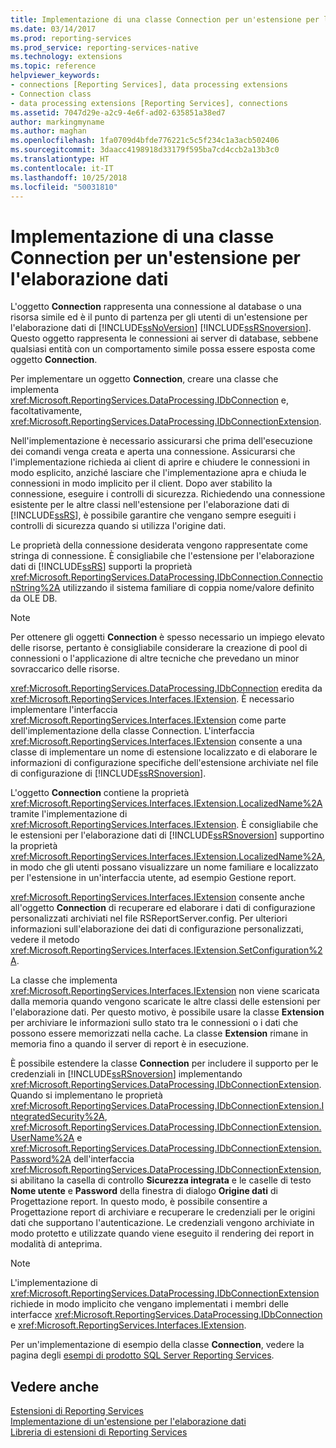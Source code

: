 ```yaml
---
title: Implementazione di una classe Connection per un'estensione per l'elaborazione dati | Microsoft Docs
ms.date: 03/14/2017
ms.prod: reporting-services
ms.prod_service: reporting-services-native
ms.technology: extensions
ms.topic: reference
helpviewer_keywords:
- connections [Reporting Services], data processing extensions
- Connection class
- data processing extensions [Reporting Services], connections
ms.assetid: 7047d29e-a2c9-4e6f-ad02-635851a38ed7
author: markingmyname
ms.author: maghan
ms.openlocfilehash: 1fa0709d4bfde776221c5c5f234c1a3acb502406
ms.sourcegitcommit: 3daacc4198918d33179f595ba7cd4ccb2a13b3c0
ms.translationtype: HT
ms.contentlocale: it-IT
ms.lasthandoff: 10/25/2018
ms.locfileid: "50031810"
---
```

# <a name="implementing-a-connection-class-for-a-data-processing-extension"></a>Implementazione di una classe Connection per un'estensione per l'elaborazione dati
  L'oggetto **Connection** rappresenta una connessione al database o una risorsa simile ed è il punto di partenza per gli utenti di un'estensione per l'elaborazione dati di [!INCLUDE[ssNoVersion](../../../includes/ssnoversion-md.md)] [!INCLUDE[ssRSnoversion](../../../includes/ssrsnoversion-md.md)]. Questo oggetto rappresenta le connessioni ai server di database, sebbene qualsiasi entità con un comportamento simile possa essere esposta come oggetto **Connection**.  
  
 Per implementare un oggetto **Connection**, creare una classe che implementa <xref:Microsoft.ReportingServices.DataProcessing.IDbConnection> e, facoltativamente, <xref:Microsoft.ReportingServices.DataProcessing.IDbConnectionExtension>.  
  
 Nell'implementazione è necessario assicurarsi che prima dell'esecuzione dei comandi venga creata e aperta una connessione. Assicurarsi che l'implementazione richieda ai client di aprire e chiudere le connessioni in modo esplicito, anziché lasciare che l'implementazione apra e chiuda le connessioni in modo implicito per il client. Dopo aver stabilito la connessione, eseguire i controlli di sicurezza. Richiedendo una connessione esistente per le altre classi nell'estensione per l'elaborazione dati di [!INCLUDE[ssRS](../../../includes/ssrs.md)], è possibile garantire che vengano sempre eseguiti i controlli di sicurezza quando si utilizza l'origine dati.  
  
 Le proprietà della connessione desiderata vengono rappresentate come stringa di connessione. È consigliabile che l'estensione per l'elaborazione dati di [!INCLUDE[ssRS](../../../includes/ssrs.md)] supporti la proprietà <xref:Microsoft.ReportingServices.DataProcessing.IDbConnection.ConnectionString%2A> utilizzando il sistema familiare di coppia nome/valore definito da OLE DB.  
  
> [!NOTE]  
>  Per ottenere gli oggetti **Connection** è spesso necessario un impiego elevato delle risorse, pertanto è consigliabile considerare la creazione di pool di connessioni o l'applicazione di altre tecniche che prevedano un minor sovraccarico delle risorse.  
  
 <xref:Microsoft.ReportingServices.DataProcessing.IDbConnection> eredita da <xref:Microsoft.ReportingServices.Interfaces.IExtension>. È necessario implementare l'interfaccia <xref:Microsoft.ReportingServices.Interfaces.IExtension> come parte dell'implementazione della classe Connection. L'interfaccia <xref:Microsoft.ReportingServices.Interfaces.IExtension> consente a una classe di implementare un nome di estensione localizzato e di elaborare le informazioni di configurazione specifiche dell'estensione archiviate nel file di configurazione di [!INCLUDE[ssRSnoversion](../../../includes/ssrsnoversion-md.md)].  
  
 L'oggetto **Connection** contiene la proprietà <xref:Microsoft.ReportingServices.Interfaces.IExtension.LocalizedName%2A> tramite l'implementazione di <xref:Microsoft.ReportingServices.Interfaces.IExtension>. È consigliabile che le estensioni per l'elaborazione dati di [!INCLUDE[ssRSnoversion](../../../includes/ssrsnoversion-md.md)] supportino la proprietà <xref:Microsoft.ReportingServices.Interfaces.IExtension.LocalizedName%2A>, in modo che gli utenti possano visualizzare un nome familiare e localizzato per l'estensione in un'interfaccia utente, ad esempio Gestione report.  
  
 <xref:Microsoft.ReportingServices.Interfaces.IExtension> consente anche all'oggetto **Connection** di recuperare ed elaborare i dati di configurazione personalizzati archiviati nel file RSReportServer.config. Per ulteriori informazioni sull'elaborazione dei dati di configurazione personalizzati, vedere il metodo <xref:Microsoft.ReportingServices.Interfaces.IExtension.SetConfiguration%2A>.  
  
 La classe che implementa <xref:Microsoft.ReportingServices.Interfaces.IExtension> non viene scaricata dalla memoria quando vengono scaricate le altre classi delle estensioni per l'elaborazione dati. Per questo motivo, è possibile usare la classe **Extension** per archiviare le informazioni sullo stato tra le connessioni o i dati che possono essere memorizzati nella cache. La classe **Extension** rimane in memoria fino a quando il server di report è in esecuzione.  
  
 È possibile estendere la classe **Connection** per includere il supporto per le credenziali in [!INCLUDE[ssRSnoversion](../../../includes/ssrsnoversion-md.md)] implementando <xref:Microsoft.ReportingServices.DataProcessing.IDbConnectionExtension>. Quando si implementano le proprietà <xref:Microsoft.ReportingServices.DataProcessing.IDbConnectionExtension.IntegratedSecurity%2A>, <xref:Microsoft.ReportingServices.DataProcessing.IDbConnectionExtension.UserName%2A> e <xref:Microsoft.ReportingServices.DataProcessing.IDbConnectionExtension.Password%2A> dell'interfaccia <xref:Microsoft.ReportingServices.DataProcessing.IDbConnectionExtension>, si abilitano la casella di controllo **Sicurezza integrata** e le caselle di testo **Nome utente** e **Password** della finestra di dialogo **Origine dati** di Progettazione report. In questo modo, è possibile consentire a Progettazione report di archiviare e recuperare le credenziali per le origini dati che supportano l'autenticazione. Le credenziali vengono archiviate in modo protetto e utilizzate quando viene eseguito il rendering dei report in modalità di anteprima.  
  
> [!NOTE]  
>  L'implementazione di <xref:Microsoft.ReportingServices.DataProcessing.IDbConnectionExtension> richiede in modo implicito che vengano implementati i membri delle interfacce <xref:Microsoft.ReportingServices.DataProcessing.IDbConnection> e <xref:Microsoft.ReportingServices.Interfaces.IExtension>.  
>   
>  Per un'implementazione di esempio della classe **Connection**, vedere la pagina degli [esempi di prodotto SQL Server Reporting Services](https://go.microsoft.com/fwlink/?LinkId=177889).  
  
## <a name="see-also"></a>Vedere anche  
 [Estensioni di Reporting Services](../../../reporting-services/extensions/reporting-services-extensions.md)   
 [Implementazione di un'estensione per l'elaborazione dati](../../../reporting-services/extensions/data-processing/implementing-a-data-processing-extension.md)   
 [Libreria di estensioni di Reporting Services](../../../reporting-services/extensions/reporting-services-extension-library.md)  
  
  
